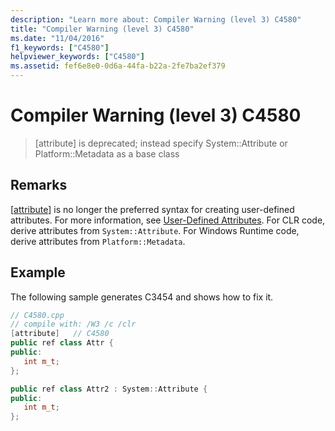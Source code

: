 ```yaml
---
description: "Learn more about: Compiler Warning (level 3) C4580"
title: "Compiler Warning (level 3) C4580"
ms.date: "11/04/2016"
f1_keywords: ["C4580"]
helpviewer_keywords: ["C4580"]
ms.assetid: fef6e8e0-0d6a-44fa-b22a-2fe7ba2ef379
---
```

# Compiler Warning (level 3) C4580

> [attribute] is deprecated; instead specify System::Attribute or Platform::Metadata as a base class

## Remarks

[[attribute](../../windows/attributes/attribute.md)] is no longer the preferred syntax for creating user-defined attributes. For more information, see [User-Defined Attributes](../../extensions/user-defined-attributes-cpp-component-extensions.md). For CLR code, derive attributes from `System::Attribute`. For Windows Runtime code, derive attributes from `Platform::Metadata`.

## Example

The following sample generates C3454 and shows how to fix it.

```cpp
// C4580.cpp
// compile with: /W3 /c /clr
[attribute]   // C4580
public ref class Attr {
public:
   int m_t;
};

public ref class Attr2 : System::Attribute {
public:
   int m_t;
};
```
